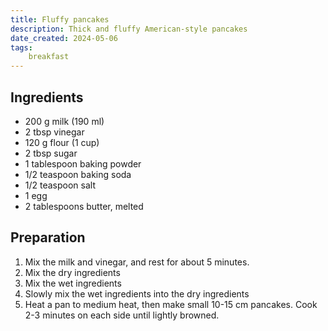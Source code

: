 ```yaml
---
title: Fluffy pancakes
description: Thick and fluffy American-style pancakes
date_created: 2024-05-06
tags:
    breakfast
---
```


## Ingredients

- 200 g milk (190 ml)
- 2 tbsp vinegar
- 120 g flour (1 cup)
- 2 tbsp sugar
- 1 tablespoon baking powder
- 1/2 teaspoon baking soda
- 1/2 teaspoon salt
- 1 egg
- 2 tablespoons butter, melted

## Preparation

1. Mix the milk and vinegar, and rest for about 5 minutes.
2. Mix the dry ingredients
3. Mix the wet ingredients
4. Slowly mix the wet ingredients into the dry ingredients
5. Heat a pan to medium heat, then make small 10-15 cm pancakes. Cook 2-3 minutes on each side until lightly browned.